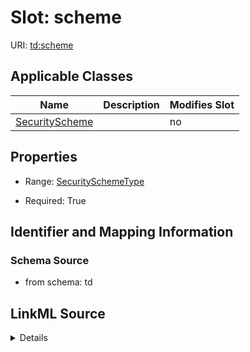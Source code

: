 

# Slot: scheme

URI: [td:scheme](https://www.w3.org/2019/wot/td#scheme)



<!-- no inheritance hierarchy -->





## Applicable Classes

| Name | Description | Modifies Slot |
| --- | --- | --- |
| [SecurityScheme](SecurityScheme.md) |  |  no  |







## Properties

* Range: [SecuritySchemeType](SecuritySchemeType.md)

* Required: True





## Identifier and Mapping Information







### Schema Source


* from schema: td




## LinkML Source

<details>
```yaml
name: scheme
from_schema: td
rank: 1000
alias: scheme
owner: SecurityScheme
domain_of:
- SecurityScheme
range: SecuritySchemeType
required: true

```
</details>